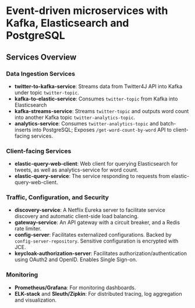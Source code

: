 # Event-driven microservices with Kafka, Elasticsearch and PostgreSQL
## Services Overview

### Data Ingestion Services
- **twitter-to-kafka-service**: Streams data from Twitter4J API into Kafka under topic `twitter-topic`.
- **kafka-to-elastic-service**: Consumes `twitter-topic` from Kafka into Elasticsearch
- **kafka-streams-service**: Streams `twitter-topic` and outputs word count into another Kafka topic `twitter-analytics-topic`.
- **analytics-service**: Consumes `twitter-analytics-topic` and batch-inserts into PostgreSQL; Exposes `/get-word-count-by-word` API to client-facing services.

### Client-facing Services
- **elastic-query-web-client**: Web client for querying Elasticsearch for tweets, as well as analytics-service for word count.
- **elastic-query-service**: The service responding to requests from elastic-query-web-client.

### Traffic, Configuration, and Security
- **discovery-service**: A Netflix Eureka server to facilitate service discovery and automatic client-side load balancing.
- **gateway-service**: An API gateway with a circuit breaker, and a Redis rate limiter.
- **config-server**: Facilitates externalized configurations. Backed by `config-server-repository`. Sensitive configuration is encrypted with JCE.
- **keycloak-authorization-server**: Facilitates authorization/authentication using OAuth2 and OpenID. Enables Single Sign-on.

### Monitoring
- **Prometheus/Grafana**: For monitoring dashboards.
- **ELK-stack** and **Sleuth/Zipkin**: For distributed tracing, log aggregation and visualization.
